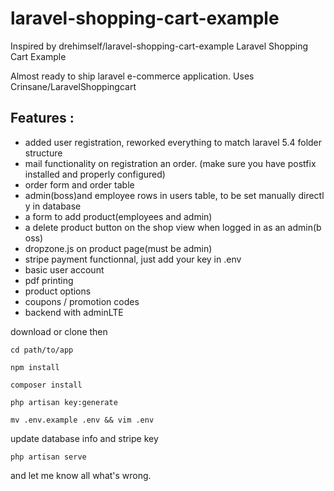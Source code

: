 # laravel-shopping-cart-example
Inspired by drehimself/laravel-shopping-cart-example
Laravel Shopping Cart Example

Almost ready to ship laravel e-commerce application. Uses Crinsane/LaravelShoppingcart  

Features :
---
* added user registration, reworked everything to match laravel 5.4 folder structure
* mail functionality on registration an order. (make sure you have postfix installed and properly configured)
* order form and order table
* admin(boss)and employee rows in users table, to be set manually directly in database
* a form to add product(employees and admin)
* a delete product button on the shop view when logged in as an admin(boss)
* dropzone.js on product page(must be admin)
* stripe payment functionnal, just add your key in .env
* basic user account
* pdf printing
* product options
* coupons / promotion codes
* backend with adminLTE

download or clone then
```
cd path/to/app
```
```
npm install
```
```
composer install
```
```
php artisan key:generate
```
```
mv .env.example .env && vim .env
```
update database info and stripe key
```
php artisan serve
```
and let me know all what's wrong.
